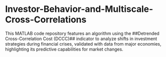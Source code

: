 # Investor-Behavior-and-Multiscale-Cross-Correlations
This MATLAB code repository features an algorithm using the ##Detrended Cross-Correlation Cost (DCCC)## indicator to analyze shifts in investment strategies during financial crises, validated with data from major economies, highlighting its predictive capabilities for market changes.
